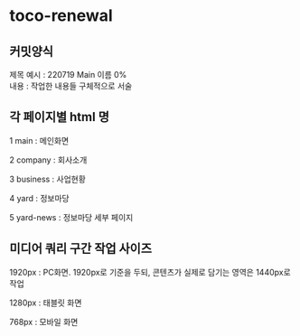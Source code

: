 # toco-renewal


## 커밋양식

제목 예시 : 220719 Main 이름 0%<br>
내용 : 작업한 내용들 구체적으로 서술

## 각 페이지별 html 명

1 main : 메인화면

2 company : 회사소개

3 business : 사업현황

4 yard : 정보마당

5 yard-news : 정보마당 세부 페이지

## 미디어 쿼리 구간 작업 사이즈

1920px : PC화면. 1920px로 기준을 두되, 콘텐츠가 실제로 담기는 영역은 1440px로 작업

1280px : 태블릿 화면

768px : 모바일 화면
